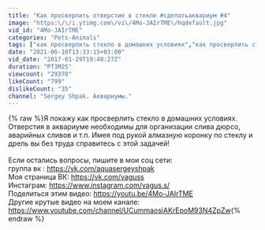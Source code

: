 ```yaml
---
title: "Как просверлить отверстие в стекле #сделатьаквариум #4"
image: "https:\/\/i.ytimg.com\/vi\/4Mo-JAIrTME\/hqdefault.jpg"
vid_id: "4Mo-JAIrTME"
categories: "Pets-Animals"
tags: ["как просверлить стекло в домашних условиях","как просверлить стекло в домамшних условиях видео","как просверлить стекло"]
date: "2021-06-10T13:33:15+03:00"
vid_date: "2017-01-29T19:48:27Z"
duration: "PT3M2S"
viewcount: "29370"
likeCount: "799"
dislikeCount: "35"
channel: "Sergey Shpak. Аквариумы."
---
```

{% raw %}Я покажу как просверлить стекло в домашних условиях. Отверстия в аквариуме необходимы для организации слива дюрсо, аварийных сливов и т.п. Имея под рукой алмазную коронку по стеклу и дрель вы без труда справитесь с этой задачей!<br /><br />Если остались вопросы, пишите в мои соц сети:<br />группа вк : <a rel="nofollow" target="blank" href="https://vk.com/aquasergeyshpak">https://vk.com/aquasergeyshpak</a><br />Моя страница ВК: <a rel="nofollow" target="blank" href="https://vk.com/vaguss">https://vk.com/vaguss</a><br />Инстаграм: <a rel="nofollow" target="blank" href="https://www.instagram.com/vagus.s/">https://www.instagram.com/vagus.s/</a><br />Поделиться этим видео: <a rel="nofollow" target="blank" href="https://youtu.be/4Mo-JAIrTME">https://youtu.be/4Mo-JAIrTME</a><br />Другие крутые видео на моем канале: <a rel="nofollow" target="blank" href="https://www.youtube.com/channel/UCummaosiAKrEpoM93N4ZpZw">https://www.youtube.com/channel/UCummaosiAKrEpoM93N4ZpZw</a>{% endraw %}
